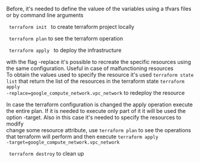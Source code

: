 Before, it's needed to define the valuee of the variables using a tfvars files or by command line arguments

<code> terraform init </code> to create terraform project locally<br>

<code> terraform plan</code> to see the terraform operation<br>

<code> terraform apply </code> to deploy the infrastructure<br>

with the flag -replace it's possible to recreate the specific resources using the same configuration. Useful in case of malfunctioning resources<br>
To obtain the values used to specify the resource it's used <code>terraform state list</code> that return the list of the resources in the terraform state
<code>terraform apply -replace=google_compute_network.vpc_network</code> to redeploy the resource

In case the terraform configuration is changed the apply operation execute the entire plan. If it is needed to execute only part of it it will be used the option -target. Also in this case it's needed to specify the resources to modify<br>
change some resource attribute, use <code>terraform plan</code> to see the operations that terraform will perform and then execute <code>terraform apply -target=google_compute_network.vpc_network</code><br>


<code> terraform destroy</code> to clean up<br>